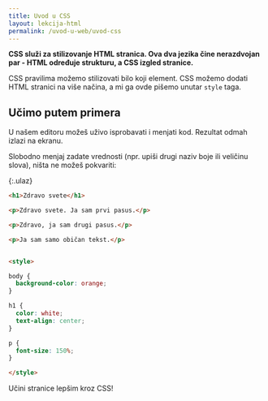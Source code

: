 ```yaml
---
title: Uvod u CSS
layout: lekcija-html
permalink: /uvod-u-web/uvod-css
---
```


**CSS služi za stilizovanje HTML stranica. Ova dva jezika čine nerazdvojan par - HTML određuje strukturu, a CSS izgled stranice.**

CSS pravilima možemo stilizovati bilo koji element. CSS možemo dodati HTML stranici na više načina, a mi ga ovde pišemo unutar `style` taga.

## Učimo putem primera

U našem editoru možeš uživo isprobavati i menjati kod. Rezultat odmah izlazi na ekranu.

Slobodno menjaj zadate vrednosti (npr. upiši drugi naziv boje ili veličinu slova), ništa ne možeš pokvariti:

{:.ulaz}
```html
<h1>Zdravo svete</h1>

<p>Zdravo svete. Ja sam prvi pasus.</p>

<p>Zdravo, ja sam drugi pasus.</p>

<p>Ja sam samo običan tekst.</p>


<style>

body {
  background-color: orange;
}

h1 {
  color: white;
  text-align: center;
}

p {
  font-size: 150%;
}

</style>
```

Učini stranice lepšim kroz CSS!
